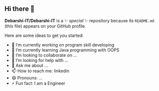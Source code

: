 ## Hi there 👋

**Debarshi-IT/Debarshi-IT** is a ✨ _special_ ✨ repository because its `README.md` (this file) appears on your GitHub profile.

Here are some ideas to get you started:

- 🔭 I’m currently working on program skill developing
- 🌱 I’m currently learning Java programming with OOPS
- 👯 I’m looking to collaborate on ...
- 🤔 I’m looking for help with ...
- 💬 Ask me about ...
- 📫 How to reach me: linkedin
- 😄 Pronouns: ...
- ⚡ Fun fact: I am a Engineer
